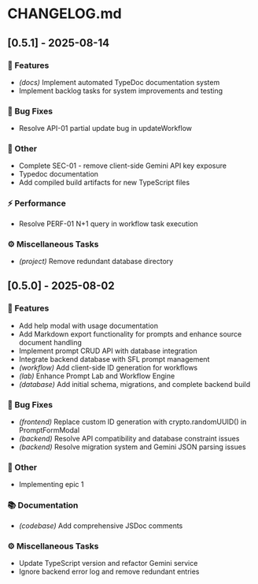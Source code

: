 # CHANGELOG.md

## [0.5.1] - 2025-08-14

### 🚀 Features

- *(docs)* Implement automated TypeDoc documentation system
- Implement backlog tasks for system improvements and testing

### 🐛 Bug Fixes

- Resolve API-01 partial update bug in updateWorkflow

### 💼 Other

- Complete SEC-01 - remove client-side Gemini API key exposure
- Typedoc documentation
- Add compiled build artifacts for new TypeScript files

### ⚡ Performance

- Resolve PERF-01 N+1 query in workflow task execution

### ⚙️ Miscellaneous Tasks

- *(project)* Remove redundant database directory

## [0.5.0] - 2025-08-02

### 🚀 Features

- Add help modal with usage documentation
- Add Markdown export functionality for prompts and enhance source document handling
- Implement prompt CRUD API with database integration
- Integrate backend database with SFL prompt management
- *(workflow)* Add client-side ID generation for workflows
- *(lab)* Enhance Prompt Lab and Workflow Engine
- *(database)* Add initial schema, migrations, and complete backend build

### 🐛 Bug Fixes

- *(frontend)* Replace custom ID generation with crypto.randomUUID() in PromptFormModal
- *(backend)* Resolve API compatibility and database constraint issues
- *(backend)* Resolve migration system and Gemini JSON parsing issues

### 💼 Other

- Implementing epic 1

### 📚 Documentation

- *(codebase)* Add comprehensive JSDoc comments

### ⚙️ Miscellaneous Tasks

- Update TypeScript version and refactor Gemini service
- Ignore backend error log and remove redundant entries
